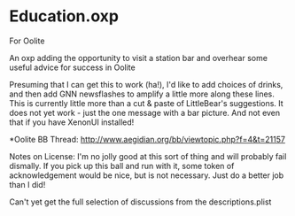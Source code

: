 # Education.oxp

For Oolite

An oxp adding the opportunity to visit a station bar and overhear some useful advice for success in Oolite

Presuming that I can get this to work (ha!), I'd like to add choices of drinks, and then add GNN newsflashes to amplify a little more along these lines. This is currently little more than a cut & paste of LittleBear's suggestions. It does not yet work - just the one message with a bar picture. And not even that if you have XenonUI installed!

*Oolite BB Thread: http://www.aegidian.org/bb/viewtopic.php?f=4&t=21157



Notes on License: I'm no jolly good at this sort of thing and will probably fail dismally. If you pick up this ball and run with it, some token of acknowledgement would be nice, but is not necessary. Just do a better job than I did!

Can't yet get the full selection of discussions from the descriptions.plist
